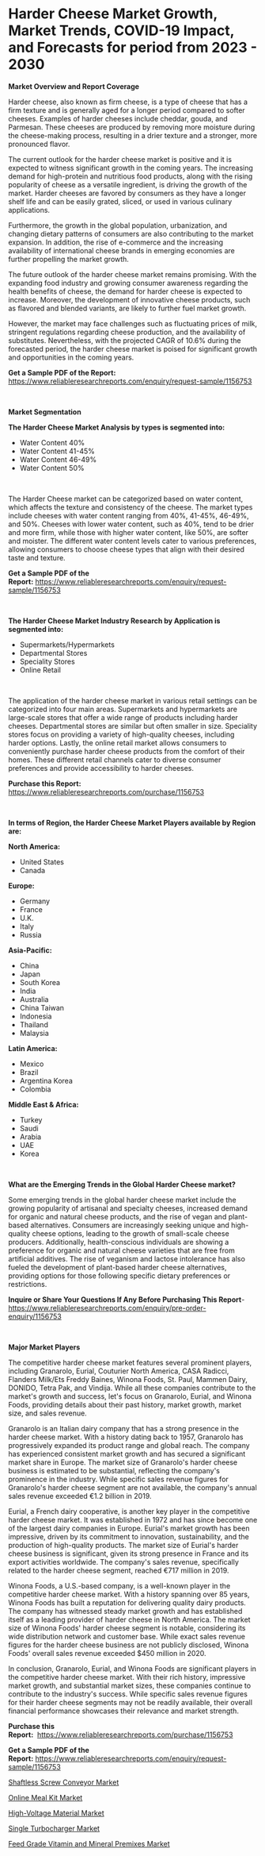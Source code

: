 <p><h1>Harder Cheese Market Growth, Market Trends, COVID-19 Impact, and Forecasts for period from 2023 - 2030</h1></p><p><strong>Market Overview and Report Coverage</strong></p>
<p><p>Harder cheese, also known as firm cheese, is a type of cheese that has a firm texture and is generally aged for a longer period compared to softer cheeses. Examples of harder cheeses include cheddar, gouda, and Parmesan. These cheeses are produced by removing more moisture during the cheese-making process, resulting in a drier texture and a stronger, more pronounced flavor.</p><p>The current outlook for the harder cheese market is positive and it is expected to witness significant growth in the coming years. The increasing demand for high-protein and nutritious food products, along with the rising popularity of cheese as a versatile ingredient, is driving the growth of the market. Harder cheeses are favored by consumers as they have a longer shelf life and can be easily grated, sliced, or used in various culinary applications.</p><p>Furthermore, the growth in the global population, urbanization, and changing dietary patterns of consumers are also contributing to the market expansion. In addition, the rise of e-commerce and the increasing availability of international cheese brands in emerging economies are further propelling the market growth.</p><p>The future outlook of the harder cheese market remains promising. With the expanding food industry and growing consumer awareness regarding the health benefits of cheese, the demand for harder cheese is expected to increase. Moreover, the development of innovative cheese products, such as flavored and blended variants, are likely to further fuel market growth.</p><p>However, the market may face challenges such as fluctuating prices of milk, stringent regulations regarding cheese production, and the availability of substitutes. Nevertheless, with the projected CAGR of 10.6% during the forecasted period, the harder cheese market is poised for significant growth and opportunities in the coming years.</p></p>
<p><strong>Get a Sample PDF of the Report:</strong> <a href="https://www.reliableresearchreports.com/enquiry/request-sample/1156753">https://www.reliableresearchreports.com/enquiry/request-sample/1156753</a></p>
<p>&nbsp;</p>
<p><strong>Market Segmentation</strong></p>
<p><strong>The Harder Cheese Market Analysis by types is segmented into:</strong></p>
<p><ul><li>Water Content 40%</li><li>Water Content 41-45%</li><li>Water Content 46-49%</li><li>Water Content 50%</li></ul></p>
<p>&nbsp;</p>
<p><p>The Harder Cheese market can be categorized based on water content, which affects the texture and consistency of the cheese. The market types include cheeses with water content ranging from 40%, 41-45%, 46-49%, and 50%. Cheeses with lower water content, such as 40%, tend to be drier and more firm, while those with higher water content, like 50%, are softer and moister. The different water content levels cater to various preferences, allowing consumers to choose cheese types that align with their desired taste and texture.</p></p>
<p><strong>Get a Sample PDF of the Report:</strong>&nbsp;<a href="https://www.reliableresearchreports.com/enquiry/request-sample/1156753">https://www.reliableresearchreports.com/enquiry/request-sample/1156753</a></p>
<p>&nbsp;</p>
<p><strong>The Harder Cheese Market Industry Research by Application is segmented into:</strong></p>
<p><ul><li>Supermarkets/Hypermarkets</li><li>Departmental Stores</li><li>Speciality Stores</li><li>Online Retail</li></ul></p>
<p>&nbsp;</p>
<p><p>The application of the harder cheese market in various retail settings can be categorized into four main areas. Supermarkets and hypermarkets are large-scale stores that offer a wide range of products including harder cheeses. Departmental stores are similar but often smaller in size. Speciality stores focus on providing a variety of high-quality cheeses, including harder options. Lastly, the online retail market allows consumers to conveniently purchase harder cheese products from the comfort of their homes. These different retail channels cater to diverse consumer preferences and provide accessibility to harder cheeses.</p></p>
<p><strong>Purchase this Report:</strong>&nbsp; <a href="https://www.reliableresearchreports.com/purchase/1156753">https://www.reliableresearchreports.com/purchase/1156753</a></p>
<p>&nbsp;</p>
<p><strong>In terms of Region, the Harder Cheese Market Players available by Region are:</strong></p>
<p>
    <p> <strong> North America: </strong>
        <ul>
            <li>United States</li>
            <li>Canada</li>
        </ul>
        </p> 
    <p> <strong> Europe: </strong>
        <ul>
            <li>Germany</li>
            <li>France</li>
            <li>U.K.</li>
            <li>Italy</li>
            <li>Russia</li>
        </ul>
        </p> 
    <p> <strong> Asia-Pacific: </strong>
        <ul>
            <li>China</li>
            <li>Japan</li>
            <li>South Korea</li>
            <li>India</li>
            <li>Australia</li>
            <li>China Taiwan</li>
            <li>Indonesia</li>
            <li>Thailand</li>
            <li>Malaysia</li>
        </ul>
        </p> 
    <p> <strong> Latin America: </strong>
        <ul>
            <li>Mexico</li>
            <li>Brazil</li>
            <li>Argentina Korea</li>
            <li>Colombia</li>
        </ul>
        </p> 
    <p> <strong> Middle East & Africa: </strong>
        <ul>
            <li>Turkey</li>
            <li>Saudi</li>
            <li>Arabia</li>
            <li>UAE</li>
            <li>Korea</li>
        </ul>
    </p>
    </p>
<p>&nbsp;</p>
<p><strong>What are the Emerging Trends in the Global Harder Cheese market?</strong></p>
<p><p>Some emerging trends in the global harder cheese market include the growing popularity of artisanal and specialty cheeses, increased demand for organic and natural cheese products, and the rise of vegan and plant-based alternatives. Consumers are increasingly seeking unique and high-quality cheese options, leading to the growth of small-scale cheese producers. Additionally, health-conscious individuals are showing a preference for organic and natural cheese varieties that are free from artificial additives. The rise of veganism and lactose intolerance has also fueled the development of plant-based harder cheese alternatives, providing options for those following specific dietary preferences or restrictions.</p></p>
<p><strong>Inquire or Share Your Questions If Any Before Purchasing This Report</strong>- <a href="https://www.reliableresearchreports.com/enquiry/pre-order-enquiry/1156753">https://www.reliableresearchreports.com/enquiry/pre-order-enquiry/1156753</a></p>
<p>&nbsp;</p>
<p><strong>Major Market Players</strong></p>
<p><p>The competitive harder cheese market features several prominent players, including Granarolo, Eurial, Couturier North America, CASA Radicci, Flanders Milk/Ets Freddy Baines, Winona Foods, St. Paul, Mammen Dairy, DONIDO, Tetra Pak, and Vindija. While all these companies contribute to the market's growth and success, let's focus on Granarolo, Eurial, and Winona Foods, providing details about their past history, market growth, market size, and sales revenue.</p><p>Granarolo is an Italian dairy company that has a strong presence in the harder cheese market. With a history dating back to 1957, Granarolo has progressively expanded its product range and global reach. The company has experienced consistent market growth and has secured a significant market share in Europe. The market size of Granarolo's harder cheese business is estimated to be substantial, reflecting the company's prominence in the industry. While specific sales revenue figures for Granarolo's harder cheese segment are not available, the company's annual sales revenue exceeded €1.2 billion in 2019.</p><p>Eurial, a French dairy cooperative, is another key player in the competitive harder cheese market. It was established in 1972 and has since become one of the largest dairy companies in Europe. Eurial's market growth has been impressive, driven by its commitment to innovation, sustainability, and the production of high-quality products. The market size of Eurial's harder cheese business is significant, given its strong presence in France and its export activities worldwide. The company's sales revenue, specifically related to the harder cheese segment, reached €717 million in 2019.</p><p>Winona Foods, a U.S.-based company, is a well-known player in the competitive harder cheese market. With a history spanning over 85 years, Winona Foods has built a reputation for delivering quality dairy products. The company has witnessed steady market growth and has established itself as a leading provider of harder cheese in North America. The market size of Winona Foods' harder cheese segment is notable, considering its wide distribution network and customer base. While exact sales revenue figures for the harder cheese business are not publicly disclosed, Winona Foods' overall sales revenue exceeded $450 million in 2020.</p><p>In conclusion, Granarolo, Eurial, and Winona Foods are significant players in the competitive harder cheese market. With their rich history, impressive market growth, and substantial market sizes, these companies continue to contribute to the industry's success. While specific sales revenue figures for their harder cheese segments may not be readily available, their overall financial performance showcases their relevance and market strength.</p></p>
<p><strong>Purchase this Report:</strong>&nbsp;&nbsp;<a href="https://www.reliableresearchreports.com/purchase/1156753">https://www.reliableresearchreports.com/purchase/1156753</a></p>
<p></p>
<p><strong>Get a Sample PDF of the Report:</strong>&nbsp;<a href="https://www.reliableresearchreports.com/enquiry/request-sample/1156753">https://www.reliableresearchreports.com/enquiry/request-sample/1156753</a></p>
<p><p><a href="https://medium.com/@alethaebert2013/shaftless-screw-conveyor-market-size-growth-forecast-2023-2030-d800f642015d">Shaftless Screw Conveyor Market</a></p><p><a href="https://www.linkedin.com/pulse/online-meal-kit-market-research-report-provides-thorough-industry-iyjme/">Online Meal Kit Market</a></p><p><a href="https://github.com/NorbertYates/Market-Research-Report-List-1/blob/main/high-voltage-material-market.md">High-Voltage Material Market</a></p><p><a href="https://medium.com/@verlielesch1927/single-turbocharger-market-size-growth-forecast-2023-2030-8efab08263c0">Single Turbocharger Market</a></p><p><a href="https://github.com/RoccoManning/Market-Research-Report-List-1/blob/main/feed-grade-vitamin-and-mineral-premixes-market.md">Feed Grade Vitamin and Mineral Premixes Market</a></p></p>